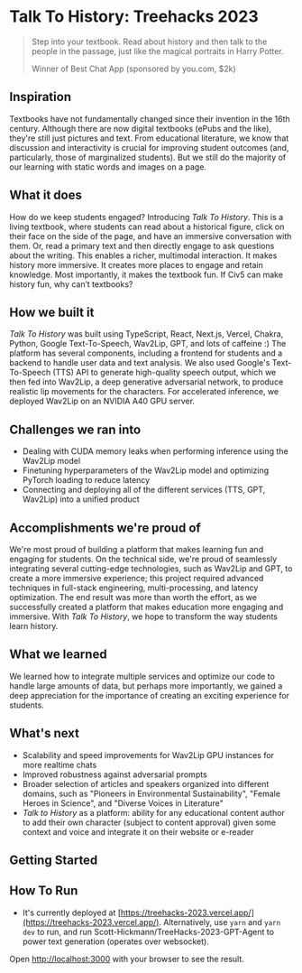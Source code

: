 # Talk To History: Treehacks 2023

> Step into your textbook. Read about history and then talk to the people in the passage, just like the magical portraits in Harry Potter.
> 
> Winner of Best Chat App (sponsored by you.com, $2k) 

## Inspiration

Textbooks have not fundamentally changed since their invention in the 16th century. Although there are now digital textbooks (ePubs and the like), they're still just pictures and text. From educational literature, we know that discussion and interactivity is crucial for improving student outcomes (and, particularly, those of marginalized students). But we still do the majority of our learning with static words and images on a page.

## What it does

How do we keep students engaged? Introducing _Talk To History_. This is a living textbook, where students can read about a historical figure, click on their face on the side of the page, and have an immersive conversation with them. Or, read a primary text and then directly engage to ask questions about the writing. This enables a richer, multimodal interaction. It makes history more immersive. It creates more places to engage and retain knowledge. Most importantly, it makes the textbook fun. If Civ5 can make history fun, why can’t textbooks?

## How we built it

_Talk To History_ was built using TypeScript, React, Next.js, Vercel, Chakra, Python, Google Text-To-Speech, Wav2Lip, GPT, and lots of caffeine :) The platform has several components, including a frontend for students and a backend to handle user data and text analysis. We also used Google's Text-To-Speech (TTS) API to generate high-quality speech output, which we then fed into Wav2Lip, a deep generative adversarial network, to produce realistic lip movements for the characters. For accelerated inference, we deployed Wav2Lip on an NVIDIA A40 GPU server.

## Challenges we ran into

* Dealing with CUDA memory leaks when performing inference using the Wav2Lip model
* Finetuning hyperparameters of the Wav2Lip model and optimizing PyTorch loading to reduce latency
* Connecting and deploying all of the different services (TTS, GPT, Wav2Lip) into a unified product

## Accomplishments we're proud of

We're most proud of building a platform that makes learning fun and engaging for students. On the technical side, we're proud of seamlessly integrating several cutting-edge technologies, such as Wav2Lip and GPT, to create a more immersive experience; this project required advanced techniques in full-stack engineering, multi-processing, and latency optimization. The end result was more than worth the effort, as we successfully created a platform that makes education more engaging and immersive. With _Talk To History_, we hope to transform the way students learn history.

## What we learned

We learned how to integrate multiple services and optimize our code to handle large amounts of data, but perhaps more importantly, we gained a deep appreciation for the importance of creating an exciting experience for students.

## What's next

* Scalability and speed improvements for Wav2Lip GPU instances for more realtime chats
* Improved robustness against adversarial prompts
* Broader selection of articles and speakers organized into different domains, such as "Pioneers in Environmental Sustainability", "Female Heroes in Science", and "Diverse Voices in Literature"
* _Talk to History_ as a platform: ability for any educational content author to add their own character (subject to content approval) given some context and voice and integrate it on their website or e-reader
## Getting Started

## How To Run

* It's currently deployed at [https://treehacks-2023.vercel.app/](https://treehacks-2023.vercel.app/). Alternatively, use `yarn` and `yarn dev` to run, and run Scott-Hickmann/TreeHacks-2023-GPT-Agent to power text generation (operates over websocket). 

Open [http://localhost:3000](http://localhost:3000) with your browser to see the result.
